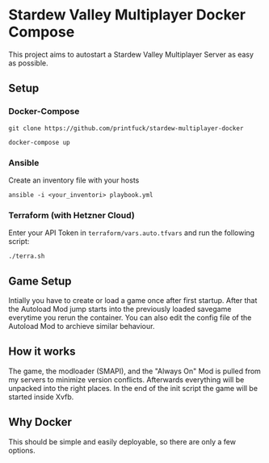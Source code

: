 # Stardew Valley Multiplayer Docker Compose

This project aims to autostart a Stardew Valley Multiplayer Server as easy as possible.

## Setup

### Docker-Compose
 
```
git clone https://github.com/printfuck/stardew-multiplayer-docker

docker-compose up
```
### Ansible

Create an inventory file with your hosts

```
ansible -i <your_inventori> playbook.yml
```

### Terraform (with Hetzner Cloud)

Enter your API Token in `terraform/vars.auto.tfvars` and run the following script:

```
./terra.sh
```

## Game Setup

Intially you have to create or load a game once after first startup. After that the Autoload Mod jump starts into the previously loaded savegame everytime you rerun the container. You can also edit the config file of the Autoload Mod to archieve similar behaviour.

## How it works

The game, the modloader (SMAPI), and the "Always On" Mod is pulled from my servers to minimize version conflicts. Afterwards everything will be unpacked into the right places. In the end of the init script the game will be started inside Xvfb.

## Why Docker

This should be simple and easily deployable, so there are only a few options.
